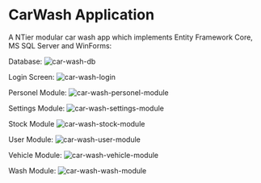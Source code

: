 # CarWash Application

A NTier modular car wash app which implements Entity Framework Core, MS SQL Server and WinForms:

Database:
![car-wash-db](https://github.com/mukumbasar/CarWashApp/assets/93601245/f3d14c8e-f002-41f0-80ec-64ad6547e7c5)

Login Screen:
![car-wash-login](https://github.com/mukumbasar/CarWashApp/assets/93601245/44bd17a6-f211-4a0a-99ef-3a7de4794b31)

Personel Module:
![car-wash-personel-module](https://github.com/mukumbasar/CarWashApp/assets/93601245/d6a224d2-d220-4d42-ada1-cf4c12004396)

Settings Module:
![car-wash-settings-module](https://github.com/mukumbasar/CarWashApp/assets/93601245/f50131d5-c115-4e20-b2cf-d750f9f8f594)

Stock Module
![car-wash-stock-module](https://github.com/mukumbasar/CarWashApp/assets/93601245/3198c6d6-9b73-4b74-8bcb-3e912c113992)

User Module:
![car-wash-user-module](https://github.com/mukumbasar/CarWashApp/assets/93601245/3db10271-be21-4758-9768-c376826275a3)

Vehicle Module:
![car-wash-vehicle-module](https://github.com/mukumbasar/CarWashApp/assets/93601245/5744a848-2e56-4f07-99af-11879f44ace8)

Wash Module:
![car-wash-wash-module](https://github.com/mukumbasar/CarWashApp/assets/93601245/90af52c0-f280-4178-b5a8-3c80b5418eb0)


